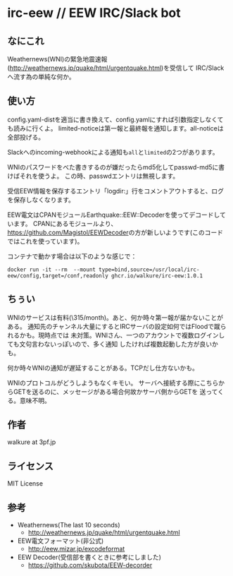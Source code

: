 # irc-eew // EEW IRC/Slack bot

## なにこれ

Weathernews(WNI)の緊急地震速報(<http://weathernews.jp/quake/html/urgentquake.html>)を受信して
IRC/Slackへ流す為の単純な何か。

## 使い方

config.yaml-distを適当に書き換えて、config.yamlにすれば引数指定しなくても読みに行くよ。
limited-noticeは第一報と最終報を通知します。all-noticeは全部投げる。

Slackへのincoming-webhookによる通知も`all`と`limited`の2つがあります。

WNIのパスワードをべた書きするのが嫌だったらmd5化してpasswd-md5に書けばそれを使うよ。
この時、passwdエントリは無視します。

受信EEW情報を保存するエントリ「logdir:」行をコメントアウトすると、ログを保存しなくなります。

EEW電文はCPANモジュールEarthquake::EEW::Decoderを使ってデコードしています。
CPANにあるモジュールより、<https://github.com/Magistol/EEWDecoder>の方が新しいようです(このコードではこれを使っています)。

コンテナで動かす場合は以下のような感じで：

`docker run -it --rm  --mount type=bind,source=/usr/local/irc-eew/config,target=/conf,readonly ghcr.io/walkure/irc-eew:1.0.1`

## ちぅい

WNIのサービスは有料(\315/month)。あと、何か時々第一報が届かないことがある。
通知先のチャンネル大量にするとIRCサーバの設定如何ではFloodで蹴られるかも。現時点では
未対策。WNIさん、一つのアカウントで複数ログインしても文句言わないっぽいので、多く通知
したければ複数起動した方が良いかも。

何か時々WNIの通知が遅延することがある。TCPだし仕方ないかも。

WNIのプロトコルがどうしようもなくキモい。
サーバへ接続する際にこちらからGETを送るのに、メッセージがある場合何故かサーバ側からGETを
送ってくる。意味不明。

## 作者

walkure at 3pf.jp

## ライセンス

MIT License

## 参考

- Weathernews(The last 10 seconds)
  - <http://weathernews.jp/quake/html/urgentquake.html>
- EEW電文フォーマット(非公式)
  - <http://eew.mizar.jp/excodeformat>
- EEW Decoder(受信部を書くときに参考にしました)
  - <https://github.com/skubota/EEW-decorder>
